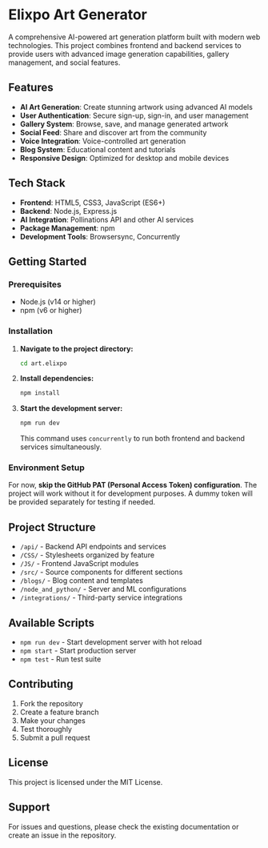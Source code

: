 
# Elixpo Art Generator

A comprehensive AI-powered art generation platform built with modern web technologies. This project combines frontend and backend services to provide users with advanced image generation capabilities, gallery management, and social features.

## Features

- **AI Art Generation**: Create stunning artwork using advanced AI models
- **User Authentication**: Secure sign-up, sign-in, and user management
- **Gallery System**: Browse, save, and manage generated artwork
- **Social Feed**: Share and discover art from the community
- **Voice Integration**: Voice-controlled art generation
- **Blog System**: Educational content and tutorials
- **Responsive Design**: Optimized for desktop and mobile devices

## Tech Stack

- **Frontend**: HTML5, CSS3, JavaScript (ES6+)
- **Backend**: Node.js, Express.js
- **AI Integration**: Pollinations API and other AI services
- **Package Management**: npm
- **Development Tools**: Browsersync, Concurrently

## Getting Started

### Prerequisites

- Node.js (v14 or higher)
- npm (v6 or higher)

### Installation

1. **Navigate to the project directory:**
   ```bash
   cd art.elixpo
   ```

2. **Install dependencies:**
   ```bash
   npm install
   ```

3. **Start the development server:**
   ```bash
   npm run dev
   ```
   This command uses `concurrently` to run both frontend and backend services simultaneously.

### Environment Setup

For now, **skip the GitHub PAT (Personal Access Token) configuration**. The project will work without it for development purposes. A dummy token will be provided separately for testing if needed.

## Project Structure

- `/api/` - Backend API endpoints and services
- `/CSS/` - Stylesheets organized by feature
- `/JS/` - Frontend JavaScript modules
- `/src/` - Source components for different sections
- `/blogs/` - Blog content and templates
- `/node_and_python/` - Server and ML configurations
- `/integrations/` - Third-party service integrations

## Available Scripts

- `npm run dev` - Start development server with hot reload
- `npm start` - Start production server
- `npm test` - Run test suite

## Contributing

1. Fork the repository
2. Create a feature branch
3. Make your changes
4. Test thoroughly
5. Submit a pull request

## License

This project is licensed under the MIT License.

## Support

For issues and questions, please check the existing documentation or create an issue in the repository.
